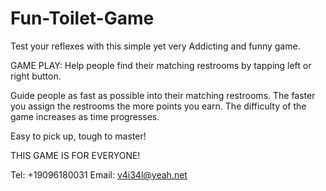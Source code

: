 # Fun-Toilet-Game

Test your reflexes with this simple yet very Addicting and funny game.

GAME PLAY: Help people find their matching restrooms by  tapping left or right button.

Guide people as fast as possible into their matching restrooms. The faster you assign the restrooms the more points you earn. The difficulty of the game increases as time progresses. 

Easy to pick up, tough to master!

THIS GAME IS FOR EVERYONE!

Tel: +19096180031
Email: v4i34l@yeah.net
